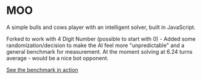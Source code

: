 # MOO

A simple bulls and cows player with an intelligent solver, built in JavaScript.

Forked to work with 4 Digit Number (possible to start with 0) - Added some randomization/decision to make the AI feel more "unpredictable" and a general benchmark for measurement. At the moment solving at 6.24 turns average - would be a nice bot opponent.

[See the benchmark in action](http://www.foumartgames.com/feedback/CowsAndBulls/)
